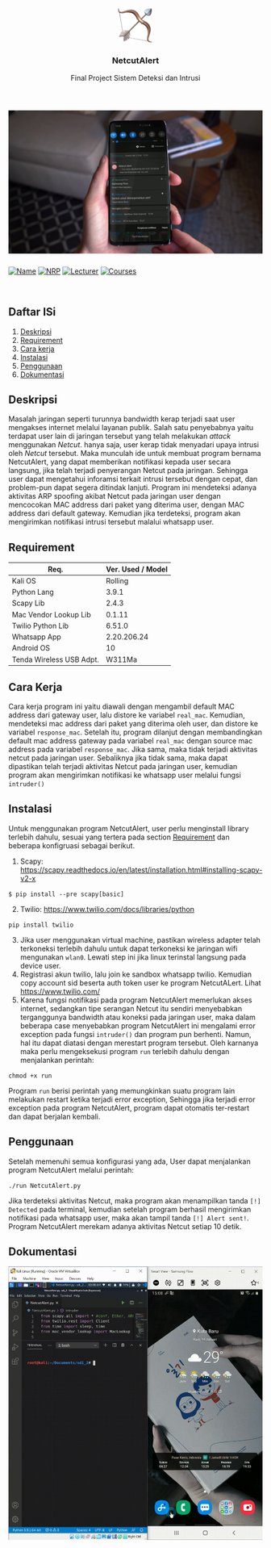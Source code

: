 <br />
<p align="center">
  <a href="https://github.com/fvldi/FP_SDI_NetcutAltert">
    <img src="images/NetcutAlert.png" alt="Logo" width="70" height="70">
  </a>

  <h3 align="center">NetcutAlert</h3>
  <p align="center">
    Final Project Sistem Deteksi dan Intrusi
    <br>
    <br>
  </p>
</p>

# [![Product Name Screen Shot][product-screenshot]](https://example.com)
<!-- [![Fvldi](https://img.shields.io/badge/Author-Fvldi-ff5722)](https://github.com/fvldi) -->
[![Name](https://img.shields.io/badge/Name-Muhamad%20Rifaldi-047cea)](https://github.com/fvldi)
[![NRP](https://img.shields.io/badge/NRP-05311840000022-047cea)](https://github.com/fvldi)
[![Lecturer](https://img.shields.io/badge/Lecturers-Mr.%20Ridho%20Rahman%20H,%20S.Kom.,%20M.Sc.-047cea)](https://github.com/fvldi)
[![Courses](https://img.shields.io/badge/Courses-Sistem%20Deteksi%20dan%20Intrusi-047cea)](https://github.com/fvldi)

<br>

## Daftar ISi

1. [Deskripsi](#Deskripsi)
2. [Requirement](#Requirement)
3. [Cara kerja](#Cara-Kerja)
4. [Instalasi](#Instalasi)
5. [Penggunaan](#Penggunaan)
6. [Dokumentasi](#Dokumentasi)

## Deskripsi

Masalah jaringan seperti turunnya bandwidth kerap terjadi saat user mengakses internet melalui layanan publik. Salah satu penyebabnya yaitu terdapat user lain di jaringan tersebut yang telah melakukan *attack* menggunakan *Netcut*. hanya saja, user kerap tidak menyadari upaya intrusi oleh *Netcut* tersebut. Maka munculah ide untuk membuat program bernama NetcutAlert, yang dapat memberikan notifikasi kepada user secara langsung, jika telah terjadi penyerangan Netcut pada jaringan. Sehingga user dapat mengetahui inforamsi terkait intrusi tersebut dengan cepat, dan problem-pun dapat segera ditindak lanjuti. Program ini mendeteksi adanya aktivitas ARP spoofing akibat Netcut pada jaringan user dengan mencocokan MAC address dari paket yang diterima user, dengan MAC address dari default gateway. Kemudian jika terdeteksi, program akan mengirimkan notifikasi intrusi tersebut malalui whatsapp user.

## Requirement

| Req.                     | Ver. Used / Model |
|--------------------------|-------------------|
| Kali OS                  | Rolling           |
| Python Lang              | 3.9.1             |
| Scapy Lib                | 2.4.3             |
| Mac Vendor Lookup Lib    | 0.1.11            |
| Twilio Python Lib        | 6.51.0            |
| Whatsapp App             | 2.20.206.24       |
| Android OS               | 10                |
| Tenda Wireless USB Adpt. | W311Ma            |

## Cara Kerja

Cara kerja program ini yaitu diawali dengan mengambil default MAC address dari gateway user, lalu distore ke variabel `real_mac`. Kemudian, mendeteksi mac address dari paket yang diterima oleh user, dan distore ke variabel `response_mac`. Setelah itu, program dilanjut dengan membandingkan default mac address gateway pada variabel `real_mac` dengan source mac address pada variabel `response_mac`. Jika sama, maka tidak terjadi aktivitas netcut pada jaringan user. Sebaliknya jika tidak sama, maka dapat dipastikan telah terjadi aktivitas Netcut pada jaringan user, kemudian program akan mengirimkan notifikasi ke whatsapp user melalui fungsi `intruder()`

## Instalasi

Untuk menggunakan program NetcutAlert, user perlu menginstall library terlebih dahulu, sesuai yang tertera pada section [Requirement](#Requirement) dan beberapa konfigruasi sebagai berikut.

1. Scapy: https://scapy.readthedocs.io/en/latest/installation.html#installing-scapy-v2-x

```
$ pip install --pre scapy[basic]
```

2. Twilio: https://www.twilio.com/docs/libraries/python

```
pip install twilio
```

3. Jika user menggunakan virtual machine, pastikan wireless adapter telah terkoneksi terlebih dahulu untuk dapat terkoneksi ke jaringan wifi mengunakan `wlan0`. Lewati step ini jika linux terinstal langsung pada device user.
4. Registrasi akun twilio, lalu join ke sandbox whatsapp twilio. Kemudian copy account sid beserta auth token user ke program NetcutALert. Lihat https://www.twilio.com/
5. Karena fungsi notifikasi pada program NetcutAlert memerlukan akses internet, sedangkan tipe serangan Netcut itu sendiri menyebabkan terganggunya bandwidth atau koneksi pada jaringan user, maka dalam beberapa case menyebabkan program NetcutAlert ini mengalami error exception pada fungsi `intruder()` dan program pun berhenti. Namun, hal itu dapat diatasi dengan merestart program tersebut. Oleh karnanya maka perlu mengeksekusi program `run` terlebih dahulu dengan menjalankan perintah:

```
chmod +x run
```

Program `run` berisi perintah yang memungkinkan suatu program lain melakukan restart ketika terjadi error exception, Sehingga jika terjadi error exception pada program NetcutAlert, program dapat otomatis ter-restart dan dapat berjalan kembali.

## Penggunaan

Setelah memenuhi semua konfigurasi yang ada, User dapat menjalankan program NetcutAlert melalui perintah:

```
./run NetcutAlert.py
```

Jika terdeteksi aktivitas Netcut, maka program akan menampilkan tanda `[!] Detected` pada terminal, kemudian setelah program berhasil mengirimkan notifikasi pada whatsapp user, maka akan tampil tanda `[!] Alert sent!`. Program NetcutAlert merekam adanya aktivitas Netcut setiap 10 detik.

## Dokumentasi

![NetcutAlert](images/Demo.gif)


<!-- MARKDOWN LINKS & IMAGES -->
<!-- https://www.markdownguide.org/basic-syntax/#reference-style-links -->
[product-screenshot]: images/Documentation.png
